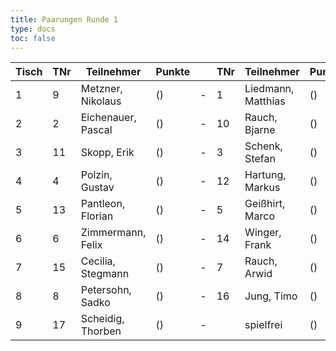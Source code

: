 ```yaml
---
title: Paarungen Runde 1
type: docs
toc: false
---
```



| Tisch | TNr | Teilnehmer         | Punkte |   | TNr | Teilnehmer         | Punkte | Ergebnis |
|-------|-----|--------------------|--------|---|-----|--------------------|--------|----------|
| 1     | 9   | Metzner, Nikolaus  | ()     | - | 1   | Liedmann, Matthias | ()     | 0 - 1    |
| 2     | 2   | Eichenauer, Pascal | ()     | - | 10  | Rauch, Bjarne      | ()     | 1 - 0    |
| 3     | 11  | Skopp, Erik        | ()     | - | 3   | Schenk, Stefan     | ()     | 0 - 1    |
| 4     | 4   | Polzin, Gustav     | ()     | - | 12  | Hartung, Markus    | ()     | 0 - 1    |
| 5     | 13  | Pantleon, Florian  | ()     | - | 5   | Geißhirt, Marco    | ()     | 1 - 0    |
| 6     | 6   | Zimmermann, Felix  | ()     | - | 14  | Winger, Frank      | ()     | 1 - 0    |
| 7     | 15  | Cecilia, Stegmann  | ()     | - | 7   | Rauch, Arwid       | ()     | 0 - 1    |
| 8     | 8   | Petersohn, Sadko   | ()     | - | 16  | Jung, Timo         | ()     | 1 - 0    |
| 9     | 17  | Scheidig, Thorben  | ()     | - |     | spielfrei          | ()     | +        |